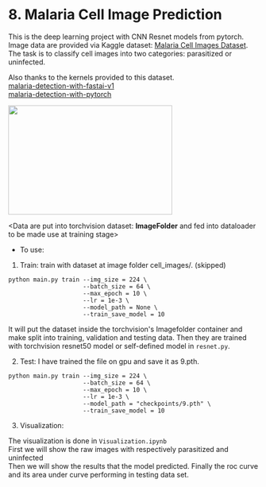 # 8. Malaria Cell Image Prediction

This is the deep learning project with CNN Resnet models from pytorch. Image data are provided via Kaggle dataset: [Malaria Cell Images Dataset](https://www.kaggle.com/iarunava/cell-images-for-detecting-malaria/home). <br> The task is to classify cell images into two categories: parasitized or uninfected.

Also thanks to the kernels provided to this dataset. <br>
[malaria-detection-with-fastai-v1](https://www.kaggle.com/ingbiodanielh/malaria-detection-with-fastai-v1) <br>
[malaria-detection-with-pytorch](https://www.kaggle.com/devilsknight/malaria-detection-with-pytorch)

<img src="https://www.asianscientist.com/wp-content/uploads/bfi_thumb/Malaria-Parasite-Is-Driving-Human-Evolution-In-Asia-Pacific-2srft49tu93vzoqhwlircw.jpg" height="220" width="330">

<Data are put into torchvision dataset: **ImageFolder** and fed into dataloader to be made use at training stage>

* To use:
1. Train: train with dataset at image folder cell_images/. (skipped)

```
python main.py train --img_size = 224 \
                     --batch_size = 64 \
                     --max_epoch = 10 \
                     --lr = 1e-3 \
                     --model_path = None \
                     --train_save_model = 10
```

It will put the dataset inside the torchvision's Imagefolder container and make split into training, validation and testing data. Then they are trained with torchvision resnet50 model or self-defined model in `resnet.py`.

2. Test: 
I have trained the file on gpu and save it as 9.pth.
```
python main.py train --img_size = 224 \
                     --batch_size = 64 \
                     --max_epoch = 10 \
                     --lr = 1e-3 \
                     --model_path = "checkpoints/9.pth" \
                     --train_save_model = 10
```

3. Visualization:

The visualization is done in `Visualization.ipynb` <br>
First we will show the raw images with respectively parasitized and uninfected <br>
Then we will show the results that the model predicted.
Finally the roc curve and its area under curve performing in testing data set.





